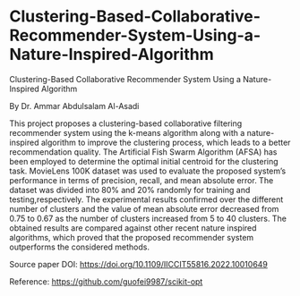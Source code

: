 # Clustering-Based-Collaborative-Recommender-System-Using-a-Nature-Inspired-Algorithm
Clustering-Based Collaborative Recommender System Using a Nature-Inspired Algorithm

By Dr. Ammar Abdulsalam Al-Asadi

This project proposes a clustering-based collaborative filtering recommender system using the k-means algorithm along with a nature-inspired algorithm to improve the clustering process, which leads to a better recommendation quality. The Artificial Fish Swarm Algorithm (AFSA) has been employed to determine the optimal initial centroid for the clustering task. MovieLens 100K dataset was used to evaluate the proposed system’s performance in terms of precision, recall, and mean absolute error. The dataset was divided into 80% and 20% randomly for training and testing,respectively. The experimental results confirmed over the different number of clusters and the value of mean absolute error decreased from 0.75 to 0.67 as the number of clusters increased from 5 to 40 clusters. The obtained results are compared against other recent nature inspired algorithms, which proved that the proposed recommender system outperforms the considered methods.

Source paper DOI: https://doi.org/10.1109/IICCIT55816.2022.10010649

Reference: https://github.com/guofei9987/scikit-opt
